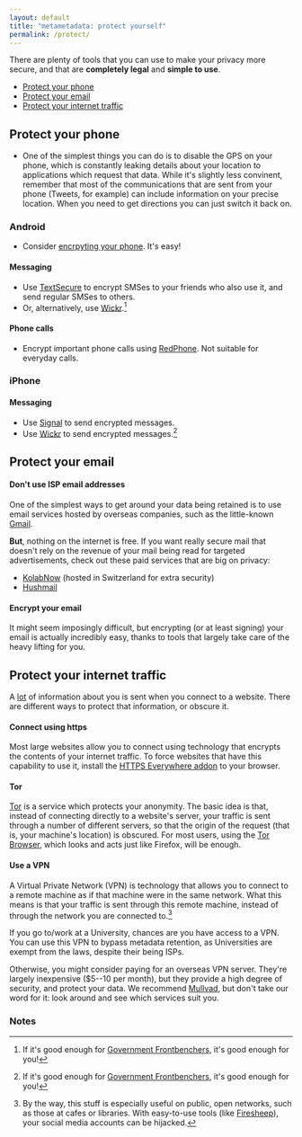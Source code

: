 ```yaml
---
layout: default
title: "metametadata: protect yourself"
permalink: /protect/
---
```


There are plenty of tools that you can use to make your privacy more secure, and that are
__completely legal__ and __simple to use__.

- [Protect your phone](#phone)
- [Protect your email](#email)
- [Protect your internet traffic](#traffic)

## <a name="phone"></a><span class="glyphicon glyphicon-phone"></span> Protect your phone

- One of the simplest things you can do is to disable the GPS on your phone, which is constantly
leaking details about your location to applications which request that data.
While it's slightly less convinent, remember that most of the communications
that are sent from your phone (Tweets, for example) can include information on your precise location. When you
need to get directions you can just switch it back on.

### Android

- Consider [encrpyting your phone](http://www.howtogeek.com/141953/how-to-encrypt-your-android-phone-and-why-you-might-want-to/). It's easy!

#### Messaging

- Use [TextSecure](https://play.google.com/store/apps/details?id=org.thoughtcrime.securesms)
to encrypt SMSes to your friends who also use it, and send regular SMSes to others.
- Or, alternatively, use [Wickr](https://play.google.com/store/apps/details?id=com.mywickr.wickr2).[^wickr]

#### Phone calls

- Encrypt important phone calls using
[RedPhone](https://play.google.com/store/apps/details?id=org.thoughtcrime.redphone). Not suitable for everyday calls.

### iPhone

#### Messaging

- Use [Signal](https://itunes.apple.com/app/id874139669) to send encrypted messages.
- Use [Wickr](https://itunes.apple.com/au/app/wickr/id528962154?mt=8) to send encrypted messages.[^wickr]

## <a name="email"></a><span class="glyphicon glyphicon-envelope"></span> Protect your email

#### Don't use ISP email addresses
One of the simplest ways to get around your data being retained is to use email services hosted by
overseas companies, such as the little-known [Gmail](https://www.gmail.com).

__But__, nothing on the internet is free. If you want really secure mail that doesn't rely on the
revenue of your mail being read for targeted advertisements, check out these paid services that are
big on privacy:

- [KolabNow](https://kolabnow.com/) (hosted in Switzerland for extra security)
- [Hushmail](https://www.hushmail.com/)

#### Encrypt your email
It might seem imposingly difficult, but encrypting (or at least signing) your email is actually incredibly
easy, thanks to tools that largely take care of the heavy lifting for you.

## <a name="traffic"></a><span class="glyphicon glyphicon-random"></span> Protect your internet traffic
A [lot](http://wtfismyip.com/) of information about you is sent when you connect to a website.
There are different ways to protect that information, or obscure it.

#### Connect using https
Most large websites allow you to connect using technology that encrypts the contents of your internet
traffic. To force websites that have this capability to use it, install the
[HTTPS Everywhere addon](https://www.eff.org/Https-everywhere) to your browser.

#### Tor
[Tor](https://www.torproject.org/) is a service which protects your anonymity. The basic idea is that,
instead of connecting directly to a website's server, your traffic is sent through a number of different
servers, so that the origin of the request (that is, your machine's location) is obscured. For most users,
using
the [Tor Browser](https://www.torproject.org/projects/torbrowser.html.en), which looks and acts just like
Firefox, will be enough.

#### Use a VPN
A Virtual Private Network (VPN) is technology that allows you to connect to a remote machine as if that
machine were in the same network. What this means is that your traffic is sent through this remote machine,
instead of through the network you are connected to.[^vpn]


If you go to/work at a University, chances are you have access to a VPN. You can use this VPN to bypass
metadata retention, as Universities are exempt from the laws, despite their being ISPs.

Otherwise, you might consider paying for an overseas VPN server. They're largely inexpensive ($5--10 per month), but
they provide a high degree of security, and protect your data. We recommend [Mullvad](https://www.mullvad.net/en/), but
don't take our word for it: look around and see which services suit you.

### Notes
[^wickr]: If it's good enough for [Government Frontbenchers](http://www.theguardian.com/australia-news/australia-news-blog/2015/mar/02/wickr-the-secret-messaging-app-of-the-party-unfaithful), it's good enough for you!
[^vpn]: By the way, this stuff is especially useful on public, open networks, such as those at cafes or libraries. With easy-to-use tools (like [Firesheep](https://codebutler.github.io/firesheep/)), your social media accounts can be hijacked.
